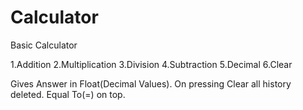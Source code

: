 # Calculator
Basic Calculator 

1.Addition
2.Multiplication
3.Division
4.Subtraction
5.Decimal
6.Clear

Gives Answer in Float(Decimal Values).
On pressing Clear all history deleted.
Equal To(=) on top.
